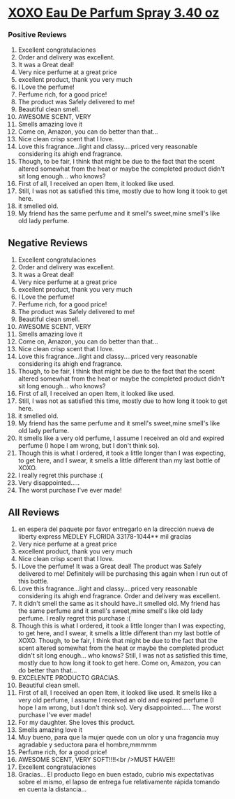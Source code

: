 # [XOXO Eau De Parfum Spray 3.40 oz](https://products.checkmycream.com/products/XOXO-Eau-De-Parfum-Spray-3.40-oz.html)

### Positive Reviews

<ol>
      <li>Excellent congratulaciones</li>
      <li>Order and delivery was excellent.</li>
      <li>It was a Great deal!</li>
      <li>Very nice perfume at a great price</li>
      <li>excellent product, thank you very much</li>
      <li>I Love the perfume!</li>
      <li>Perfume rich, for a good price!</li>
      <li>The product was Safely delivered to me!</li>
      <li>Beautiful clean smell.</li>
      <li>AWESOME SCENT, VERY</li>
      <li>Smells amazing love it</li>
      <li>Come on, Amazon, you can do better than that...</li>
      <li>Nice clean crisp scent that I love.</li>
      <li>Love this fragrance...light and classy....priced very reasonable considering its ahigh end fragrance.</li>
      <li>Though, to be fair, I think that might be due to the fact that the scent altered somewhat from the heat or maybe the completed product didn&#x27;t sit long enough... who knows?</li>
      <li>First of all, I received an open Item, it looked like used.</li>
      <li>Still, I was not as satisfied this time, mostly due to how long it took to get here.</li>
      <li>it smelled old.</li>
      <li>My friend has the same perfume and it smell&#x27;s sweet,mine smell&#x27;s like old lady perfume.</li>
</ol>


<h2>Negative Reviews</h2>
<ol>
<li> Excellent congratulaciones</li>
<li> Order and delivery was excellent.</li>
<li> It was a Great deal!</li>
<li> Very nice perfume at a great price</li>
<li> excellent product, thank you very much</li>
<li> I Love the perfume!</li>
<li> Perfume rich, for a good price!</li>
<li> The product was Safely delivered to me!</li>
<li> Beautiful clean smell.</li>
<li> AWESOME SCENT, VERY</li>
<li> Smells amazing love it</li>
<li> Come on, Amazon, you can do better than that...</li>
<li> Nice clean crisp scent that I love.</li>
<li> Love this fragrance...light and classy....priced very reasonable considering its ahigh end fragrance.</li>
<li> Though, to be fair, I think that might be due to the fact that the scent altered somewhat from the heat or maybe the completed product didn&#x27;t sit long enough... who knows?</li>
<li> First of all, I received an open Item, it looked like used.</li>
<li> Still, I was not as satisfied this time, mostly due to how long it took to get here.</li>
<li> it smelled old.</li>
<li> My friend has the same perfume and it smell&#x27;s sweet,mine smell&#x27;s like old lady perfume.</li>
<li> It smells like a very old perfume, I assume I received an old and expired perfume (I hope I am wrong, but I don&#x27;t think so).</li>
<li> Though this is what I ordered, it took a little longer than I was expecting, to get here, and I swear, it smells a little different than my last bottle of XOXO.</li>
<li> I really regret this purchase :(</li>
<li> Very disappointed.....</li>
<li> The worst purchase I&#x27;ve ever made!</li>
</ol>

<h2>All Reviews</h2>

<ol>
    <li> en espera del paquete por favor entregarlo en la dirección nueva de liberty express  MEDLEY FLORIDA 33178-1044** mil gracias</li>
    <li> Very nice perfume at a great price</li>
    <li> excellent product, thank you very much</li>
    <li> Nice clean crisp scent that I love.</li>
    <li> I Love the perfume! It was a Great deal! The product was Safely delivered to me! Definitely will be purchasing this again when I run out of this bottle.</li>
    <li> Love this fragrance...light and classy....priced very reasonable considering its ahigh end fragrance. Order and delivery was excellent.</li>
    <li> It didn&#x27;t smell the same as it should have..it smelled old. My friend has the same perfume and it smell&#x27;s sweet,mine smell&#x27;s like old lady perfume. I really regret this purchase :(</li>
    <li> Though this is what I ordered, it took a little longer than I was expecting, to get here, and I swear, it smells a little different than my last bottle of XOXO. Though, to be fair, I think that might be due to the fact that the scent altered somewhat from the heat or maybe the completed product didn&#x27;t sit long enough... who knows? Still, I was not as satisfied this time, mostly due to how long it took to get here. Come on, Amazon, you can do better than that...</li>
    <li> EXCELENTE PRODUCTO GRACIAS.</li>
    <li> Beautiful clean smell.</li>
    <li> First of all, I received an open Item, it looked like used. It smells like a very old perfume, I assume I received an old and expired perfume (I hope I am wrong, but I don&#x27;t think so). Very disappointed..... The worst purchase I&#x27;ve ever made!</li>
    <li> For my daughter. She loves this product.</li>
    <li> Smells amazing love it</li>
    <li> Muy bueno, para que la mujer quede con un olor y una fragancia muy agradable y seductora para el hombre,mmmmm</li>
    <li> Perfume rich, for a good price!</li>
    <li> AWESOME SCENT, VERY SOFT!!!!&lt;br /&gt;MUST HAVE!!!</li>
    <li> Excellent congratulaciones</li>
    <li> Gracias... El producto llego en buen estado, cubrio mis expectativas sobre el mismo, el lapso de entrega fue relativamente rápida tomando en cuenta la distancia...</li>
</ol>




